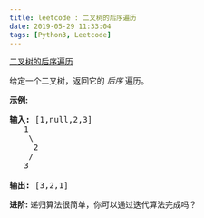 ```yaml
---
title: leetcode : 二叉树的后序遍历
date: 2019-05-29 11:33:04
tags: [Python3, Leetcode]
---
```


[二叉树的后序遍历](https://leetcode-cn.com/problems/binary-tree-postorder-traversal/)

<p>给定一个二叉树，返回它的 <em>后序&nbsp;</em>遍历。</p>

<!-- more -->

<p><strong>示例:</strong></p>

<pre><strong>输入:</strong> [1,null,2,3]  
   1
    \
     2
    /
   3 

<strong>输出:</strong> [3,2,1]</pre>

<p><strong>进阶:</strong>&nbsp;递归算法很简单，你可以通过迭代算法完成吗？</p>
